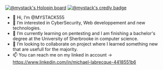 [![@mystack's Holopin board](https://holopin.io/api/user/board?user=mystack)](https://holopin.io/@mystack)
[![@mystack's credly badge](https://images.credly.com/images/00634f82-b07f-4bbd-a6bb-53de397fc3a6/image.png)](https://www.credly.com/badges/7125ee44-0364-49c8-9e98-4b1fbc8095b6/public_url)
- 👋 Hi, I’m @MYSTACK555
- 👀 I’m interested in CyberSecurity, Web developpement and new technologies.
- 🌱 I’m currently learning on pentesting and I am finishing a bachelor's degree at the University of Sherbrooke in computer science.
- 💞️ I’m looking to collaborate on project where I learned something new that are usefull for the majority.
- 📫 You can reach me on my linked in account -> https://www.linkedin.com/in/michael-labrecque-4418551b6
